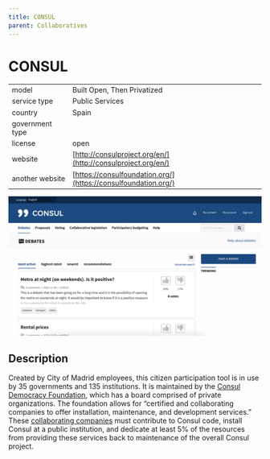 ```yaml
---
title: CONSUL
parent: Collaboratives
---
```


# CONSUL

|                   |                                          |
|:------------------|:-----------------------------------------|
| model             | Built Open, Then Privatized
| service type      | Public Services
| country           | Spain
| government type   | 
| license           | open
| website           | [http://consulproject.org/en/](http://consulproject.org/en/)
| another website   | [https://consulfoundation.org/](https://consulfoundation.org/)

![CONSUL screenshot](images/CONSUL.png)

## Description

Created by City of Madrid employees, this citizen participation tool is in use by 35 governments and 135 institutions. It is maintained by the [Consul Democracy Foundation](https://consulfoundation.org/), which has a board comprised of private organizations. The foundation allows for “certified and collaborating companies to offer installation, maintenance, and development services.” These [collaborating companies](https://consulproject.org/docs/collaborating_and_certified.pdf) must contribute to Consul code, install Consul at a public institution, and dedicate at least 5% of the resources from providing these services back to maintenance of the overall Consul project.
